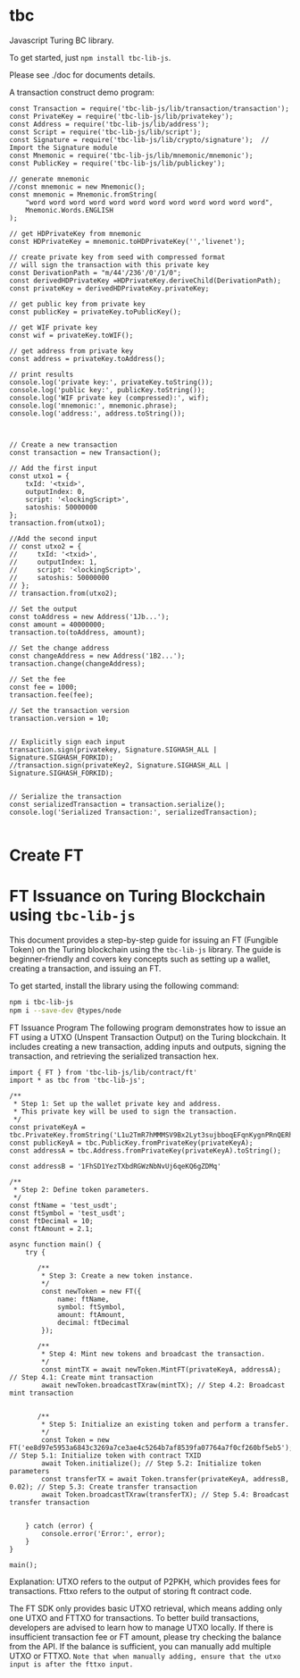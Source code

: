 tbc
===

Javascript Turing BC library.

To get started, just `npm install tbc-lib-js`.

Please see ./doc for documents details.


A transaction construct demo program:
```
const Transaction = require('tbc-lib-js/lib/transaction/transaction');
const PrivateKey = require('tbc-lib-js/lib/privatekey');
const Address = require('tbc-lib-js/lib/address');
const Script = require('tbc-lib-js/lib/script');
const Signature = require('tbc-lib-js/lib/crypto/signature');  // Import the Signature module
const Mnemonic = require('tbc-lib-js/lib/mnemonic/mnemonic');
const PublicKey = require('tbc-lib-js/lib/publickey');

// generate mnemonic
//const mnemonic = new Mnemonic();
const mnemonic = Mnemonic.fromString(
    "word word word word word word word word word word word word",
    Mnemonic.Words.ENGLISH
);

// get HDPrivateKey from mnemonic
const HDPrivateKey = mnemonic.toHDPrivateKey('','livenet');

// create private key from seed with compressed format
// will sign the transaction with this private key
const DerivationPath = "m/44'/236'/0'/1/0";
const derivedHDPrivateKey =HDPrivateKey.deriveChild(DerivationPath);
const privateKey = derivedHDPrivateKey.privateKey;

// get public key from private key
const publicKey = privateKey.toPublicKey();

// get WIF private key
const wif = privateKey.toWIF();

// get address from private key
const address = privateKey.toAddress();

// print results
console.log('private key:', privateKey.toString());
console.log('public key:', publicKey.toString());
console.log('WIF private key (compressed):', wif);
console.log('mnemonic:', mnemonic.phrase);
console.log('address:', address.toString());



// Create a new transaction
const transaction = new Transaction();

// Add the first input
const utxo1 = {
    txId: '<txid>',
    outputIndex: 0,
    script: '<lockingScript>',
    satoshis: 50000000
};
transaction.from(utxo1);

//Add the second input
// const utxo2 = {
//     txId: '<txid>',
//     outputIndex: 1,
//     script: '<lockingScript>',
//     satoshis: 50000000
// };
// transaction.from(utxo2);

// Set the output
const toAddress = new Address('1Jb...');
const amount = 40000000;
transaction.to(toAddress, amount);

// Set the change address
const changeAddress = new Address('1B2...');
transaction.change(changeAddress);

// Set the fee
const fee = 1000;
transaction.fee(fee);

// Set the transaction version
transaction.version = 10;


// Explicitly sign each input
transaction.sign(privatekey, Signature.SIGHASH_ALL | Signature.SIGHASH_FORKID);
//transaction.sign(privateKey2, Signature.SIGHASH_ALL | Signature.SIGHASH_FORKID);


// Serialize the transaction
const serializedTransaction = transaction.serialize();
console.log('Serialized Transaction:', serializedTransaction);


```

Create FT
===
# FT Issuance on Turing Blockchain using `tbc-lib-js`

This document provides a step-by-step guide for issuing an FT (Fungible Token) on the Turing blockchain using the `tbc-lib-js` library. The guide is beginner-friendly and covers key concepts such as setting up a wallet, creating a transaction, and issuing an FT.

To get started, install the library using the following command:

```bash
npm i tbc-lib-js
npm i --save-dev @types/node
```
FT Issuance Program
The following program demonstrates how to issue an FT using a UTXO (Unspent Transaction Output) on the Turing blockchain. It includes creating a new transaction, adding inputs and outputs, signing the transaction, and retrieving the serialized transaction hex.
```
import { FT } from 'tbc-lib-js/lib/contract/ft'
import * as tbc from 'tbc-lib-js';

/**
 * Step 1: Set up the wallet private key and address.
 * This private key will be used to sign the transaction.
 */
const privateKeyA = tbc.PrivateKey.fromString('L1u2TmR7hMMMSV9Bx2Lyt3sujbboqEFqnKygnPRnQERhKB4qptuK');
const publicKeyA = tbc.PublicKey.fromPrivateKey(privateKeyA);
const addressA = tbc.Address.fromPrivateKey(privateKeyA).toString();

const addressB = '1FhSD1YezTXbdRGWzNbNvUj6qeKQ6gZDMq'

/**
 * Step 2: Define token parameters.
 */
const ftName = 'test_usdt';
const ftSymbol = 'test_usdt';
const ftDecimal = 10; 
const ftAmount = 2.1;

async function main() {
    try {

       /**
        * Step 3: Create a new token instance.
        */
        const newToken = new FT({
            name: ftName,
            symbol: ftSymbol,
            amount: ftAmount,
            decimal: ftDecimal
        });

       /**
        * Step 4: Mint new tokens and broadcast the transaction.
        */
        const mintTX = await newToken.MintFT(privateKeyA, addressA); // Step 4.1: Create mint transaction
        await newToken.broadcastTXraw(mintTX); // Step 4.2: Broadcast mint transaction


       /**
        * Step 5: Initialize an existing token and perform a transfer.
        */
        const Token = new FT('ee8d97e5953a6843c3269a7ce3ae4c5264b7af8539fa07764a7f0cf260bf5eb5'); // Step 5.1: Initialize token with contract TXID
        await Token.initialize(); // Step 5.2: Initialize token parameters
        const transferTX = await Token.transfer(privateKeyA, addressB, 0.02); // Step 5.3: Create transfer transaction
        await Token.broadcastTXraw(transferTX); // Step 5.4: Broadcast transfer transaction


    } catch (error) {
        console.error('Error:', error);
    }
}

main();
```
Explanation: UTXO refers to the output of P2PKH, which provides fees for transactions. Fttxo refers to the output of storing ft contract code.

The FT SDK only provides basic UTXO retrieval, which means adding only one UTXO and FTTXO for transactions. To better build transactions, developers are advised to learn how to manage UTXO locally. If there is insufficient transaction fee or FT amount, please try checking the balance from the API. If the balance is sufficient, you can manually add multiple UTXO or FTTXO. 
`Note that when manually adding, ensure that the utxo input is after the fttxo input.`